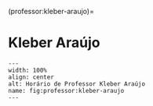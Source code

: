 (professor:kleber-araujo)=

# Kleber Araújo

```{figure} ../_static/img/professor/kleber-araujo.png
---
width: 100%
align: center
alt: Horário de Professor Kleber Araújo
name: fig:professor:kleber-araujo
---
```


